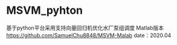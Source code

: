 # MSVM_pyhton
基于python平台采用支持向量回归机优化水厂泵组调度
Matlab版本 https://github.com/SamuelChu8848/MSVM-Malab
date：2020.04
